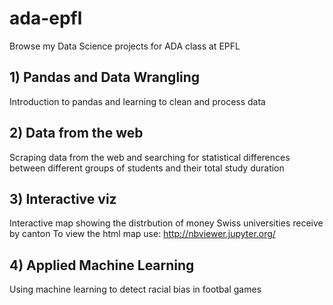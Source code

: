 
# ada-epfl

Browse my Data Science projects for ADA class at EPFL

## 1) Pandas and Data Wrangling
Introduction to pandas and learning to clean and process data

## 2) Data from the web
Scraping data from the web and searching for statistical differences between different groups of students and their total study duration

## 3) Interactive viz
Interactive map showing the distrbution of money Swiss universities receive by canton
To view the html map use: http://nbviewer.jupyter.org/

## 4) Applied Machine Learning
Using machine learning to detect racial bias in footbal games
